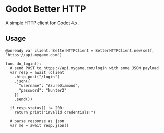 # Godot Better HTTP

A simple HTTP client for Godot 4.x.

## Usage

```gdscript
@onready var client: BetterHTTPClient = BetterHTTPClient.new(self, "https://api.mygame.com")

func do_login():
  # send POST to https://api.mygame.com/login with some JSON payload
  var resp = await (client
    .http_post("/login")
    .json({
      "username": "AzureDiamond",
      "password": "hunter2"
    })
    .send())

  if resp.status() != 200:
    return print("invalid credentials!")

  # parse response as json
  var me = await resp.json()
```

